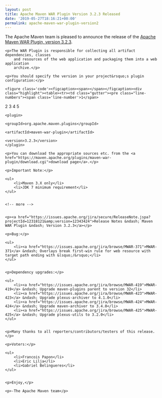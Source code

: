 ```yaml
---
layout: post
title: Apache Maven WAR Plugin Version 3.2.3 Released
date: '2019-05-27T18:16:21+00:00'
permalink: apache-maven-war-plugin-version2
---
```

<div class="entry-content"><p>The Apache Maven team is pleased to announce the release of the
    <a href="http://maven.apache.org/plugins/maven-war-plugin/">Apache Maven WAR Plugin, version 3.2.3</a>.</p>

    <p>The WAR Plugin is responsible for collecting all artifact dependencies, classes
        and resources of the web application and packaging them into a web application
        archive.</p>

    <p>You should specify the version in your project&rsquo;s plugin configuration:</p>

    <figure class='code'><figcaption><span></span></figcaption><div class="highlight"><table><tr><td class="gutter"><pre class="line-numbers"><span class='line-number'>1</span>
<span class='line-number'>2</span>
<span class='line-number'>3</span>
<span class='line-number'>4</span>
<span class='line-number'>5</span>
</pre></td><td class='code'><pre><code class='xml'><span class='line'><span class="nt">&lt;plugin&gt;</span>
</span><span class='line'>  <span class="nt">&lt;groupId&gt;</span>org.apache.maven.plugins<span class="nt">&lt;/groupId&gt;</span>
</span><span class='line'>  <span class="nt">&lt;artifactId&gt;</span>maven-war-plugin<span class="nt">&lt;/artifactId&gt;</span>
</span><span class='line'>  <span class="nt">&lt;version&gt;</span>3.2.3<span class="nt">&lt;/version&gt;</span>
</span><span class='line'><span class="nt">&lt;/plugin&gt;</span>
</span></code></pre></td></tr></table></div></figure>


    <p>You can download the appropriate sources etc. from the <a href="https://maven.apache.org/plugins/maven-war-plugin/download.cgi">download page</a>.</p>

    <p>Important Note:</p>

    <ul>
        <li>Maven 3.X only</li>
        <li>JDK 7 minimum requirement</li>
    </ul>


    <!-- more -->


    <p><a href="https://issues.apache.org/jira/secure/ReleaseNote.jspa?projectId=12318121&amp;version=12343424">Release Notes &ndash; Maven WAR Plugin &ndash; Version 3.2.3</a></p>

    <p>Bug:</p>

    <ul>
        <li><a href="https://issues.apache.org/jira/browse/MWAR-371">MWAR-371</a> &ndash; Overlays break first-win rule for web resource with target path ending with &lsquo;/&rsquo;</li>
    </ul>


    <p>Dependency upgrades:</p>

    <ul>
        <li><a href="https://issues.apache.org/jira/browse/MWAR-419">MWAR-419</a> &ndash; Upgrade maven-plugins parent to version 32</li>
        <li><a href="https://issues.apache.org/jira/browse/MWAR-423">MWAR-423</a> &ndash; Upgrade plexus-archiver to 4.1.0</li>
        <li><a href="https://issues.apache.org/jira/browse/MWAR-424">MWAR-424</a> &ndash; Upgrade maven-archiver to 3.4.0</li>
        <li><a href="https://issues.apache.org/jira/browse/MWAR-425">MWAR-425</a> &ndash; Upgrade plexus-utils to 3.2.0</li>
    </ul>


    <p>Many thanks to all reporters/contributors/testers of this release.</p>

    <p>Voters:</p>

    <ul>
        <li>Francois Papon</li>
        <li>Eric Lilja</li>
        <li>Gabriel Belingueres</li>
    </ul>


    <p>Enjoy,</p>

    <p>-The Apache Maven team</p>
</div>
